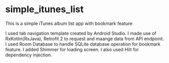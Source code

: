 # simple_itunes_list
This is a simple iTunes album list app with bookmark feature

I used tab navigation template created by Android Studio. I made use of RxKotlin(RxJava), Retrofit 2 to request and maange data from API endpoint. I used Room Database to handle SQLite database operation for bookmark feature. I added Shimmer for loading screen. I also used Hilt for dependency injection.
